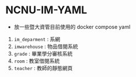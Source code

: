# NCNU-IM-YAML
- 放一些暨大資管目前使用的 docker compose yaml

1. `im_deparment` : 系網
2. `imwarehouse` : 物品借閱系統
3. `grade` : 畢業學分審核系統
4. `room` : 教室借閱系統
5. `teacher` : 教師的靜態網頁
